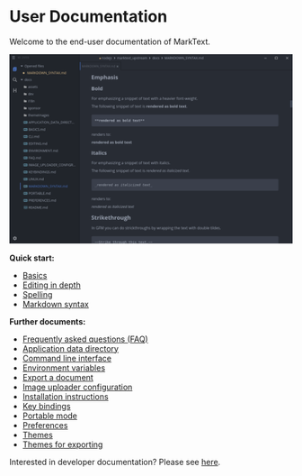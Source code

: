# User Documentation

Welcome to the end-user documentation of MarkText.

![](assets/marktext-interface-2.png)

**Quick start:**

- [Basics](BASICS.md)
- [Editing in depth](EDITING.md)
- [Spelling](SPELLING.md)
- [Markdown syntax](MARKDOWN_SYNTAX.md)

**Further documents:**

- [Frequently asked questions (FAQ)](FAQ.md)
- [Application data directory](APPLICATION_DATA_DIRECTORY.md)
- [Command line interface](CLI.md)
- [Environment variables](ENVIRONMENT.md)
- [Export a document](EXPORT.md)
- [Image uploader configuration](IMAGE_UPLOADER_CONFIGRATION.md)
- [Installation instructions](../README.md#download-and-installation)
- [Key bindings](KEYBINDINGS.md)
- [Portable mode](PORTABLE.md)
- [Preferences](PREFERENCES.md)
- [Themes](THEMES.md)
- [Themes for exporting](EXPORT_THEMES.md)

Interested in developer documentation? Please see [here](dev/README.md).
